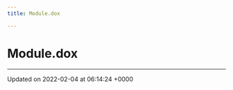 ```yaml
---
title: Module.dox

---
```


# Module.dox








-------------------------------

Updated on 2022-02-04 at 06:14:24 +0000

